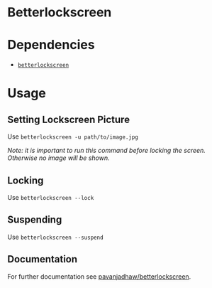# Betterlockscreen

# Dependencies
* [`betterlockscreen`](https://aur.archlinux.org/packages/betterlockscreen)

# Usage
## Setting Lockscreen Picture
Use `betterlockscreen -u path/to/image.jpg`

*Note: it is important to run this command before locking the screen. Otherwise no image will be shown.* 

## Locking
Use `betterlockscreen --lock`

## Suspending
Use `betterlockscreen --suspend`

## Documentation
For further documentation see [pavanjadhaw/betterlockscreen](https://github.com/pavanjadhaw/betterlockscreen).
